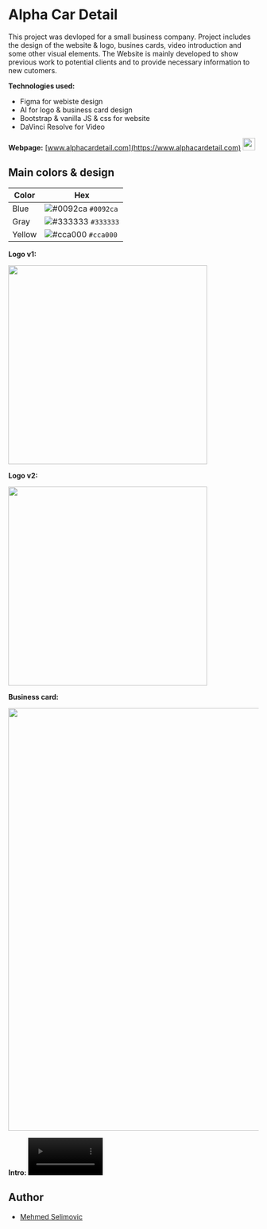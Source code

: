 
# Alpha Car Detail

This project was devloped for a small business company. Project includes the design of the website & logo, busines cards, video introduction and some other visual elements. 
The Website is mainly developed to show previous work to potential clients and to provide necessary information to new cutomers. 

**Technologies used:**
- Figma for webiste design
- AI for logo & business card design
- Bootstrap & vanilla JS & css for website 
- DaVinci Resolve for Video

**Webpage:**
 [www.alphacardetail.com](https://www.alphacardetail.com) <img src="https://www.alphacardetail.com/assets/favicon.ico" width="25"> 

## Main colors & design

| Color             | Hex                                                                |
| ----------------- | ------------------------------------------------------------------ |
| Blue | ![#0092ca](https://placehold.co/15x15/0092ca/0092ca.png) `#0092ca`|
| Gray | ![#333333](https://placehold.co/15x15/333333/333333.png) `#333333` |
| Yellow | ![#cca000](https://placehold.co/15x15/cca000/cca000.png) `#cca000` |

**Logo v1:**

<img src="https://www.alphacardetail.com/assets/img/logo-alpha-04.png" width="400">

**Logo v2:**

<img src="https://www.alphacardetail.com/assets/img/final darkjpg-01.jpg" width="400">

**Business card:**

<img src="https://www.alphacardetail.com/assets/img/final-design v1-blue.png" width="850">

**Intro:**
<video src='https://user-images.githubusercontent.com/108269074/199004396-14b234ad-ae86-4da1-8faa-ce977fd12fab.mov' width=150/>





## Author

- [Mehmed Selimovic](https://www.linkedin.com/in/me%C5%A1a-selimovic-18b189251/)






